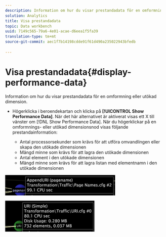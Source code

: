 ```yaml
---
description: Information om hur du visar prestandadata för en omformning eller utökad dimension.
solution: Analytics
title: Visa prestandadata
topic: Data workbench
uuid: 7149c565-79a6-4e01-acae-d6eea1f5fa39
translation-type: tm+mt
source-git-commit: aec1f7b14198cdde91f61d490a235022943bfedb

---
```



# Visa prestandadata{#display-performance-data}

Information om hur du visar prestandadata för en omformning eller utökad dimension.

* Högerklicka i beroendekartan och klicka på **[!UICONTROL Show Performance Data]**. När det här alternativet är aktiverat visas ett X till vänster om [!DNL Show Performance Data]. När du högerklickar på en omformnings- eller utökad dimensionsnod visas följande prestandainformation:

   * Antal processorsekunder som krävs för att utföra omvandlingen eller skapa den utökade dimensionen
   * Mängd minne som krävs för att lagra den utökade dimensionen
   * Antal element i den utökade dimensionen
   * Mängd minne som krävs för att lagra listan med elementnamn i den utökade dimensionen

![](assets/vis_DependencyMap_PerfData_Transformation.png)

![](assets/vis_DependencyMap_PerfData_ExtDims.png)

